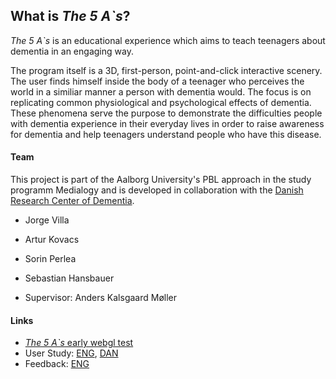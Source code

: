 ## What is _The 5 A`s_?

_The 5 A`s_ is an educational experience which aims to teach teenagers about dementia in an engaging way.

The program itself is a 3D, first-person, point-and-click interactive scenery. The user finds himself inside the body of a teenager who perceives the world in a similiar manner a person with dementia would.
The focus is on replicating common physiological and psychological effects of dementia.
These phenomena serve the purpose to demonstrate the difficulties people with dementia experience in their everyday lives in order to raise awareness for dementia and help teenagers understand people who have this disease.

#### Team

This project is part of the Aalborg University's PBL approach in the study programm Medialogy and is developed in collaboration with the [Danish Research Center of Dementia](http://uk.videnscenterfordemens.dk).

- Jorge Villa
- Artur Kovacs
- Sorin Perlea
- Sebastian Hansbauer

- Supervisor: Anders Kalsgaard Møller

#### Links

- [_The 5 A`s_ early webgl test](https://shansb-dev.github.io/expDementia/Demo/index.html)
- User Study: [ENG](https://goo.gl/forms/adq7V6x28cxmsgsS2), [DAN](https://goo.gl/forms/jm0hQMKm0c00hoEs1)
- Feedback: [ENG](https://goo.gl/forms/65tnZauV9ZROQv8D3)<!---, [DAN](https://goo.gl/forms/65tnZauV9ZROQv8D3) -->
